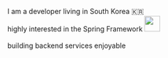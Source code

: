 <style>
  
</style>

I am a developer living in South Korea 🇰🇷
<br/>
highly interested in the Spring Framework<picture>
  <source srcset="https://img.shields.io/badge/-black?style=flat-square&logo=spring" media="(prefers-color-scheme: dark)">
  <img width=32 height=auto src="https://img.shields.io/badge/-white?style=flat-square&logo=spring">
</picture>
<br/><br/>
building backend services enjoyable



